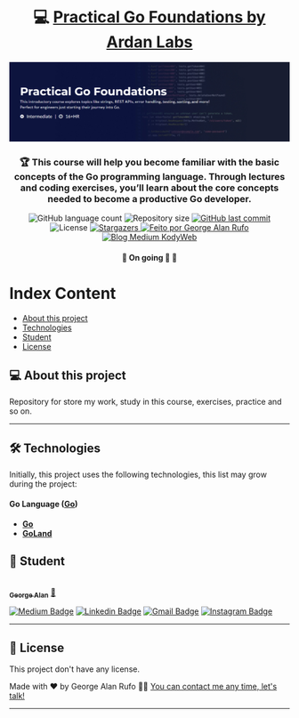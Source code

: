 <h1 align="center">
     💻 <a href="https://www.ardanlabs.com/training/ultimate-go/foundations/" alt="Practical Go Foundations - Ardan Labs" target="_blank"> Practical Go Foundations by Ardan Labs </a>
</h1>


![](https://raw.githubusercontent.com/georgealan/practical-go-ardan-labs/main/assets/PracticalGoBanner.jpg)

<h3 align="center">
    🏆 This course will help you become familiar with the basic concepts of the Go programming language. Through lectures and coding exercises, you’ll learn about the core concepts needed to become a productive Go developer.
</h3>

<p align="center">
  <img alt="GitHub language count" src="https://img.shields.io/github/languages/count/georgealan/practical-go-ardan-labs?color=%2304D361">

  <img alt="Repository size" src="https://img.shields.io/github/repo-size/georgealan/practical-go-ardan-labs">
  
  <a href="https://github.com/georgealan/practical-go-ardan-labs/commits/main">
    <img alt="GitHub last commit" src="https://img.shields.io/github/last-commit/georgealan/practical-go-ardan-labs">
  </a>
    
   <img alt="License" src="https://img.shields.io/badge/license-MIT-brightgreen">
   <a href="https://github.com/georgealan/practical-go-ardan-labs/stargazers">
    <img alt="Stargazers" src="https://img.shields.io/github/stars/georgealan/practical-go-ardan-labs?style=social">
  </a>

  <a href="https://kodyweb.com.br">
    <img alt="Feito por George Alan Rufo" src="https://img.shields.io/badge/feito%20por-George-%237519C1">
  </a>
  
  <a href="https://medium.com/kodyweb">
    <img alt="Blog Medium KodyWeb" src="https://img.shields.io/badge/Blog-KodyWeb-black?style=flat&logo=Medium">
  </a>
</p>

<h4 align="center">
	🚧   On going 🚀 🚧
</h4>

Index Content
=================
<!--ts-->
   * [About this project](#-about-this-project)
   * [Technologies](#-technologies)
   * [Student](#-student)
   * [License](#user-content--license)
<!--ts-->


## 💻 About this project

Repository for store my work, study in this course, exercises, practice and so on.

---

## 🛠 Technologies

Initially, this project uses the following technologies, this list may grow during the project:

#### **Go Language**  ([Go](https://go.dev/))

-   **[Go](https://go.dev/)**
-   **[GoLand](https://www.jetbrains.com/pt-br/go/)**


## 🦸 Student

<a href="https://www.linkedin.com/in/george-alan-fullstack-developer/">
 <img style="border-radius: 50%;" src="https://avatars2.githubusercontent.com/u/37253093?s=400&u=4793c91ecbabc6342381bd7c411d323f14e59dce&v=4" width="100px;" alt=""/>
 <br />
 <sub><b>George Alan</b></sub></a> <a href="https://www.linkedin.com/in/george-alan-fullstack-developer/" title="George Alan Linkedin">🚀</a>
 <br />

[![Medium Badge](https://img.shields.io/badge/-KodyWeb-black?style=flat-square&labelColor=black&logo=medium&logoColor=white&link=https://medium.com/kodyweb)](https://medium.com/kodyweb) [![Linkedin Badge](https://img.shields.io/badge/-George-blue?style=flat-square&logo=Linkedin&logoColor=white&link=https://www.linkedin.com/in/george-alan-fullstack-developer/)](https://www.linkedin.com/in/george-alan-fullstack-developer/) 
[![Gmail Badge](https://img.shields.io/badge/-georgealanrufo@gmail.com-c14438?style=flat-square&logo=Gmail&logoColor=white&link=mailto:georgealanrufo@gmail.com)](mailto:georgealanrufo@gmail.com) [![Instagram Badge](https://img.shields.io/badge/-georgealan-a43b9d?style=flat-square&logo=Instagram&logoColor=white&link=https://www.instagram.com/georgealanrufo/)](https://www.instagram.com/georgealanrufo/)

---

## 📝 License

This project don't have any license.

Made with ❤️ by George Alan Rufo 👋🏽 [You can contact me any time, let's talk!](https://www.linkedin.com/in/george-alan-fullstack-developer/)

---
